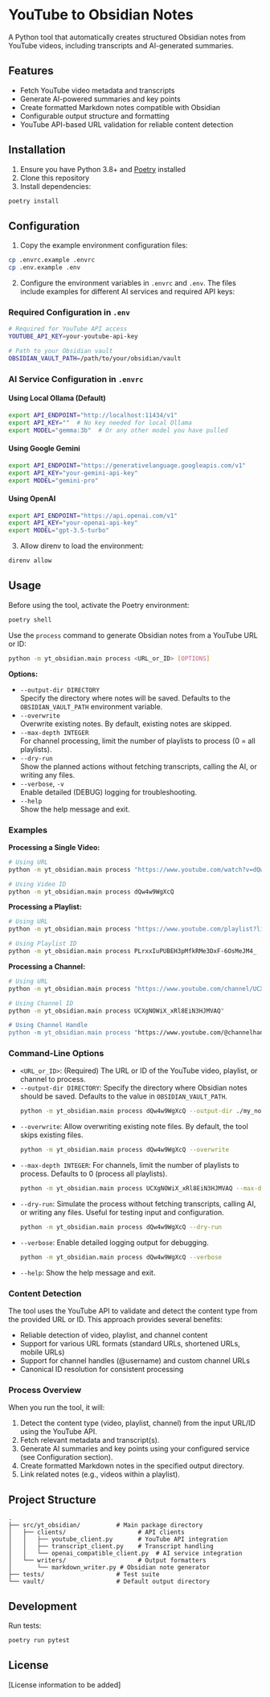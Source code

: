 # YouTube to Obsidian Notes

A Python tool that automatically creates structured Obsidian notes from YouTube videos, including transcripts and AI-generated summaries.

## Features

- Fetch YouTube video metadata and transcripts
- Generate AI-powered summaries and key points
- Create formatted Markdown notes compatible with Obsidian
- Configurable output structure and formatting
- YouTube API-based URL validation for reliable content detection

## Installation

1. Ensure you have Python 3.8+ and [Poetry](https://python-poetry.org/) installed
2. Clone this repository
3. Install dependencies:
```bash
poetry install
```

## Configuration

1. Copy the example environment configuration files:
```bash
cp .envrc.example .envrc
cp .env.example .env
```

2. Configure the environment variables in `.envrc` and `.env`. The files include examples for different AI services and required API keys:

### Required Configuration in `.env`

```bash
# Required for YouTube API access
YOUTUBE_API_KEY=your-youtube-api-key

# Path to your Obsidian vault
OBSIDIAN_VAULT_PATH=/path/to/your/obsidian/vault
```

### AI Service Configuration in `.envrc`

#### Using Local Ollama (Default)
```bash
export API_ENDPOINT="http://localhost:11434/v1"
export API_KEY=""  # No key needed for local Ollama
export MODEL="gemma:3b"  # Or any other model you have pulled
```

#### Using Google Gemini
```bash
export API_ENDPOINT="https://generativelanguage.googleapis.com/v1"
export API_KEY="your-gemini-api-key"
export MODEL="gemini-pro"
```

#### Using OpenAI
```bash
export API_ENDPOINT="https://api.openai.com/v1"
export API_KEY="your-openai-api-key"
export MODEL="gpt-3.5-turbo"
```

3. Allow direnv to load the environment:
```bash
direnv allow
```

## Usage

Before using the tool, activate the Poetry environment:

```bash
poetry shell
```

Use the `process` command to generate Obsidian notes from a YouTube URL or ID:

```bash
python -m yt_obsidian.main process <URL_or_ID> [OPTIONS]
```

**Options:**
- `--output-dir DIRECTORY`  
  Specify the directory where notes will be saved. Defaults to the `OBSIDIAN_VAULT_PATH` environment variable.
- `--overwrite`  
  Overwrite existing notes. By default, existing notes are skipped.
- `--max-depth INTEGER`  
  For channel processing, limit the number of playlists to process (0 = all playlists).
- `--dry-run`  
  Show the planned actions without fetching transcripts, calling the AI, or writing any files.
- `--verbose`, `-v`  
  Enable detailed (DEBUG) logging for troubleshooting.
- `--help`  
  Show the help message and exit.


### Examples

**Processing a Single Video:**
```bash
# Using URL
python -m yt_obsidian.main process "https://www.youtube.com/watch?v=dQw4w9WgXcQ"

# Using Video ID
python -m yt_obsidian.main process dQw4w9WgXcQ
```

**Processing a Playlist:**
```bash
# Using URL
python -m yt_obsidian.main process "https://www.youtube.com/playlist?list=PLrxxIuPUBEH3pMfkRMe3DxF-6OsMeJM4_"

# Using Playlist ID
python -m yt_obsidian.main process PLrxxIuPUBEH3pMfkRMe3DxF-6OsMeJM4_
```

**Processing a Channel:**
```bash
# Using URL
python -m yt_obsidian.main process "https://www.youtube.com/channel/UCXgNOWiX_xRl8EiN3HJMVAQ"

# Using Channel ID
python -m yt_obsidian.main process UCXgNOWiX_xRl8EiN3HJMVAQ"

# Using Channel Handle
python -m yt_obsidian.main process "https://www.youtube.com/@channelhandle"
```

### Command-Line Options

-   `<URL_or_ID>`: (Required) The URL or ID of the YouTube video, playlist, or channel to process.
-   `--output-dir DIRECTORY`: Specify the directory where Obsidian notes should be saved. Defaults to the value in `OBSIDIAN_VAULT_PATH`.
    ```bash
    python -m yt_obsidian.main process dQw4w9WgXcQ --output-dir ./my_notes
    ```
-   `--overwrite`: Allow overwriting existing note files. By default, the tool skips existing files.
    ```bash
    python -m yt_obsidian.main process dQw4w9WgXcQ --overwrite
    ```
-   `--max-depth INTEGER`: For channels, limit the number of playlists to process. Defaults to 0 (process all playlists).
    ```bash
    python -m yt_obsidian.main process UCXgNOWiX_xRl8EiN3HJMVAQ --max-depth 5
    ```
-   `--dry-run`: Simulate the process without fetching transcripts, calling AI, or writing any files. Useful for testing input and configuration.
    ```bash
    python -m yt_obsidian.main process dQw4w9WgXcQ --dry-run
    ```
-   `--verbose`: Enable detailed logging output for debugging.
    ```bash
    python -m yt_obsidian.main process dQw4w9WgXcQ --verbose
    ```
-   `--help`: Show the help message and exit.

### Content Detection

The tool uses the YouTube API to validate and detect the content type from the provided URL or ID. This approach provides several benefits:

- Reliable detection of video, playlist, and channel content
- Support for various URL formats (standard URLs, shortened URLs, mobile URLs)
- Support for channel handles (@username) and custom channel URLs
- Canonical ID resolution for consistent processing

### Process Overview

When you run the tool, it will:
1. Detect the content type (video, playlist, channel) from the input URL/ID using the YouTube API.
2. Fetch relevant metadata and transcript(s).
3. Generate AI summaries and key points using your configured service (see Configuration section).
4. Create formatted Markdown notes in the specified output directory.
5. Link related notes (e.g., videos within a playlist).

## Project Structure

```
.
├── src/yt_obsidian/          # Main package directory
│   ├── clients/                    # API clients
│   │   ├── youtube_client.py       # YouTube API integration
│   │   ├── transcript_client.py    # Transcript handling
│   │   └── openai_compatible_client.py  # AI service integration
│   └── writers/                    # Output formatters
│       └── markdown_writer.py # Obsidian note generator
├── tests/                    # Test suite
└── vault/                    # Default output directory
```

## Development

Run tests:
```bash
poetry run pytest
```

## License

[License information to be added]